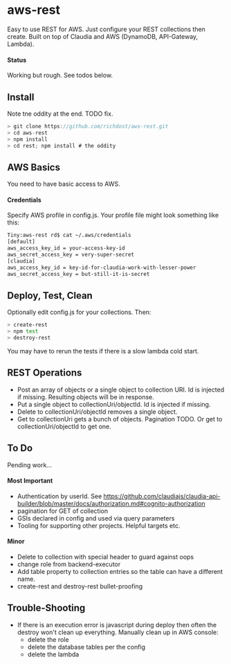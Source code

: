 
# aws-rest
Easy to use REST for AWS.
Just configure your REST collections then create.
Built on top of Claudia and AWS (DynamoDB, API-Gateway, Lambda).

#### Status
Working but rough. See todos below.

## Install
Note tne oddity at the end. TODO fix.
```javascript
> git clone https://github.com/richdost/aws-rest.git
> cd aws-rest
> npm install
> cd rest; npm install # the oddity
```

## AWS Basics

You need to have basic access to AWS. 

#### Credentials

Specify AWS profile in config.js. Your profile file might look something like this:

```bash
Tiny:aws-rest rd$ cat ~/.aws/credentials 
[default]
aws_access_key_id = your-access-key-id
aws_secret_access_key = very-super-secret
[claudia]
aws_access_key_id = key-id-for-claudia-work-with-lesser-power
aws_secret_access_key = but-still-it-is-secret 
```

## Deploy, Test, Clean
Optionally edit config.js for your collections. Then:

```bash
> create-rest
> npm test
> destroy-rest
```
You may have to rerun the tests if there is a slow lambda cold start.


## REST Operations
 - Post an array of objects or a single object to collection URI. Id is injected if missing. Resulting objects will be in response.
 - Put a single object to collectionUri/objectId. Id is injected if missing.
 - Delete to collectionUri/objectId removes a single object.
 - Get to collectionUri gets a bunch of objects. Pagination TODO. Or get to collectionUri/objectId to get one.

## To Do
Pending work...

#### Most Important
- Authentication by userId. See https://github.com/claudiajs/claudia-api-builder/blob/master/docs/authorization.md#cognito-authorization
- pagination for GET of collection
- GSIs declared in config and used via query parameters
- Tooling for supporting other projects. Helpful targets etc.

#### Minor
- Delete to collection with special header to guard against oops
- change role from backend-executor
- Add table property to collection entries so the table can have a different name.
- create-rest and destroy-rest bullet-proofing

## Trouble-Shooting
- If there is an execution error is javascript during deploy then often the destroy won't clean up everything. Manually clean up in AWS console:
  - delete the role
  - delete the database tables per the config
  - delete the lambda


